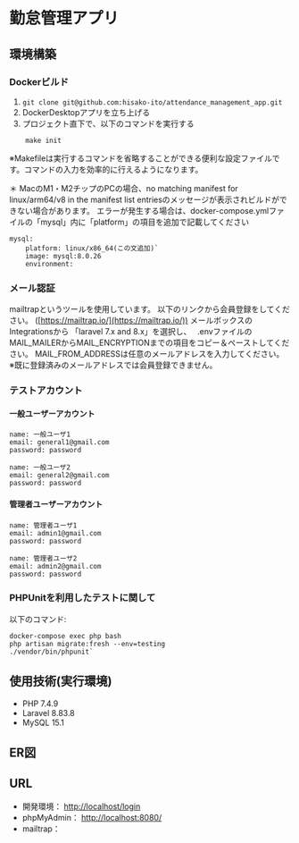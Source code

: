 # 勤怠管理アプリ

## 環境構築

### Dockerビルド
1. `git clone git@github.com:hisako-ito/attendance_management_app.git`
2. DockerDesktopアプリを立ち上げる
3. プロジェクト直下で、以下のコマンドを実行する

```
    make init
```

※Makefileは実行するコマンドを省略することができる便利な設定ファイルです。コマンドの入力を効率的に行えるようになります。

＊ MacのM1・M2チップのPCの場合、no matching manifest for linux/arm64/v8 in the manifest list entriesのメッセージが表示されビルドができない場合があります。 エラーが発生する場合は、docker-compose.ymlファイルの「mysql」内に「platform」の項目を追加で記載してください

```
mysql:
    platform: linux/x86_64(この文追加)`
    image: mysql:8.0.26
    environment:
```

### メール認証
mailtrapというツールを使用しています。
以下のリンクから会員登録をしてください。
([https://mailtrap.io/](https://mailtrap.io/))
メールボックスのIntegrationsから 「laravel 7.x and 8.x」を選択し、　
.envファイルのMAIL_MAILERからMAIL_ENCRYPTIONまでの項目をコピー＆ペーストしてください。
MAIL_FROM_ADDRESSは任意のメールアドレスを入力してください。  
※既に登録済みのメールアドレスでは会員登録できません。

### テストアカウント

#### 一般ユーザーアカウント
    name: 一般ユーザ1  
    email: general1@gmail.com  
    password: password  

    name: 一般ユーザ2  
    email: general2@gmail.com  
    password: password   

#### 管理者ユーザーアカウント
    name: 管理者ユーザ1  
    email: admin1@gmail.com  
    password: password  

    name: 管理者ユーザ2  
    email: admin2@gmail.com  
    password: password  

### PHPUnitを利用したテストに関して
以下のコマンド:  
    
    docker-compose exec php bash
    php artisan migrate:fresh --env=testing
    ./vendor/bin/phpunit`
    

## 使用技術(実行環境)
* PHP 7.4.9
* Laravel 8.83.8
* MySQL 15.1

## ER図



## URL
* 開発環境： [http://localhost/login](http://localhost/login)
* phpMyAdmin： [http://localhost:8080/](http://localhost:8080/)
* mailtrap： 

